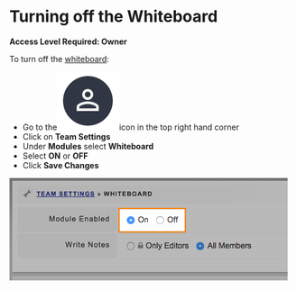 # Turning off the Whiteboard

**Access Level Required: Owner**

To turn off the [whiteboard](./):

* Go to the<img src="../../.gitbook/assets/User Icon" alt="" data-size="line">icon in the top right hand corner
* Click on **Team Settings**
* Under **Modules** select **Whiteboard**
* Select **ON** or **OFF**
* Click **Save Changes**

![](<../../.gitbook/assets/turn off whiteboard.png>)

